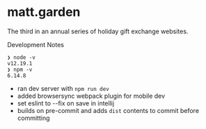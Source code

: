# matt.garden

The third in an annual series of holiday gift exchange websites.

Development Notes
```
❯ node -v
v12.19.1
❯ npm -v
6.14.8
```

* ran dev server with `npm run dev`
* added browsersync webpack plugin for mobile dev
* set eslint to --fix on save in intellij
* builds on pre-commit and adds `dist` contents to commit before committing
